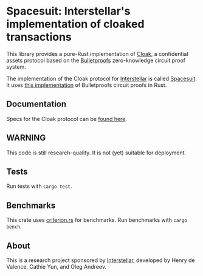 # Spacesuit: Interstellar's implementation of cloaked transactions

This library provides a pure-Rust implementation of [Cloak][cloak], a confidential assets
protocol based on the [Bulletproofs][bp_website] zero-knowledge circuit proof system.

The implementation of the Cloak protocol for [Interstellar][interstellar] is called [Spacesuit][spacesuit_crate].
It uses [this implementation][bp_repo] of Bulletproofs circuit proofs in Rust.

## Documentation

Specs for the Cloak protocol can be [found here][cloak].

## WARNING

This code is still research-quality. It is not (yet) suitable for deployment.

## Tests 

Run tests with `cargo test`.

## Benchmarks

This crate uses [criterion.rs][criterion] for benchmarks. Run
benchmarks with `cargo bench`.

## About

This is a research project sponsored by [Interstellar][interstellar],
developed by Henry de Valence, Cathie Yun, and Oleg Andreev.

[bp_website]: https://crypto.stanford.edu/bulletproofs/
[bp_repo]: https://github.com/dalek-cryptography/bulletproofs/
[interstellar]: https://interstellar.com/
[cloak]: https://github.com/interstellar/slingshot/blob/main/spacesuit/spec.md
[spacesuit_repo]: https://github.com/interstellar/slingshot/blob/main/spacesuit
[spacesuit_crate]: https://crates.io/crates/spacesuit
[criterion]: https://github.com/japaric/criterion.rs
